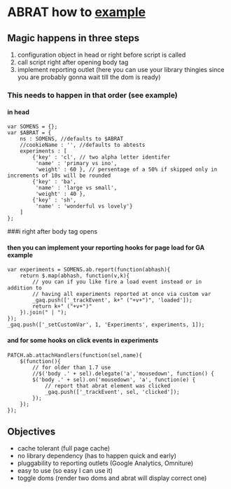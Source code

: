 # ABRAT how to [example](http://baldur.github.com/abrat/)

## Magic happens in three steps
1. configuration object in head or right before script is called
2. call script right after opening body tag 
3. implement reporting outlet (here you can use your library thingies since you are probably gonna wait till the dom is ready)

### This needs to happen in that order (see example)

#### in head
    var SOMENS = {};
    var $ABRAT = {
        ns : SOMENS, //defaults to $ABRAT 
        //cookieName : '', //defaults to abtests
        experiments : [
            {'key' : 'cl', // two alpha letter identifer
             'name' : 'primary vs ino',
             'weight' : 60 }, // persentage of a 50% if skipped only in increments of 10s will be rounded
            {'key' : 'ba',
             'name' : 'large vs small',
             'weight' : 40 },
            {'key' : 'sh',
             'name' : 'wonderful vs lovely'}
        ]
    };

###i right after body tag opens
    <script src="./src/abrat.js"></script>

#### then you can implement your reporting hooks for page load for GA example
    var experiments = SOMENS.ab.report(function(abhash){
        return $.map(abhash, function(v,k){
            // you can if you like fire a load event instead or in addition to 
            // having all experiments reported at once via custom var
            _gaq.push(['_trackEvent', k+" ("+v+")", 'loaded']);
            return k+" ("+v+")"
        }).join(" | ");
    });
    _gaq.push(['_setCustomVar', 1, 'Experiments', experiments, 1]);

#### and for some hooks on click events in experiments
    PATCH.ab.attachHandlers(function(sel,name){
        $(function(){
            // for older than 1.7 use
            //$('body .' + sel).delegate('a','mousedown', function() {
            $('body .' + sel).on('mousedown', 'a', function(e) {
                // report that abrat element was clicked
                _gaq.push(['_trackEvent', sel, 'clicked']);
            });
        });
    });



## Objectives
* cache tolerant (full page cache)
* no library dependency (has to happen quick and early)
* pluggability to reporting outlets (Google Analytics, Omniture)
* easy to use (so easy I can use it)
* toggle doms (render two doms and abrat will display correct one)



